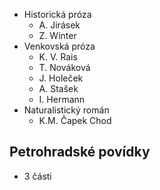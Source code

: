 - Historická próza
  - A. Jirásek
  - Z. Winter
- Venkovská próza
  - K. V. Rais
  - T. Nováková
  - J. Holeček
  - A. Stašek
  - I. Hermann
- Naturalistický román
  - K.M. Čapek Chod

## Petrohradské povídky
- 3 části
